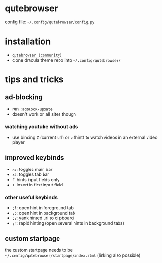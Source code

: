 # qutebrowser
config file: `~/.config/qutebrowser/config.py`

# installation
* [`qutebrowser (community)`](https://www.archlinux.org/packages/community/any/qutebrowser/)
* clone [dracula theme repo](https://github.com/dracula/qutebrowser) into `~/.config/qutebrowser/`

# tips and tricks
## ad-blocking
* run `:adblock-update`
* doesn't work on all sites though

### watching youtube without ads
* use binding `Z` (current url) or `z` (hint) to watch videos in an external video player

## improved keybinds
* `xb`: toggles main bar
* `xt`: toggles tab bar
* `F`: hints input fields only
* `I`: insert in first input field

### other useful keybinds
* `;f`: open hint in foreground tab
* `;b`: open hint in background tab
* `;y`: yank hinted url to clipboard
* `;r`: rapid hinting (open several hints in background tabs)

## custom startpage
the custom startpage needs to be `~/.config/qutebrowser/startpage/index.html` (linking also possible)
